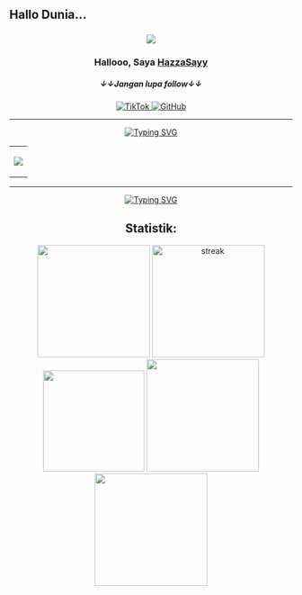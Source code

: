 ## Hallo Dunia...  
<h3 align="center"> 
<img src="https://readme-typing-svg.demolab.com/?lines=Backend%20Developer;Frontend%20Developer;Fokus%20ngoding%20aja,%20nggak%20perlu%20drama&center=true&width=700&height=45&color=3498db&vCenter=true&pause=1000&size=25" />
</h3> 
<h3 align="center">Hallooo, Saya <a href="https://github.com/HazzaSayy">HazzaSayy</a></h3>  
<h5 align="center">&darr;&darr;Jangan lupa follow&darr;&darr;</h5>
 <div align="center"> 
  <a href="https://www.tiktok.com/@xmspdc">
    <img src="https://img.shields.io/badge/hazzasayy-000000?style=for-the-badge&logo=tiktok&logoColor=white" alt="TikTok">
  </a>
  <a href="https://github.com/HazzaSayy">
    <img src="https://img.shields.io/badge/hazzasayy-181717?style=for-the-badge&logo=github&logoColor=white" alt="GitHub">
  </a>
     
  
</div>
<hr>

<!-- ## L & T: -->
<div align="center">
   <a href="https://git.io/typing-svg"><img src="https://readme-typing-svg.herokuapp.com?font=Fira+Code&size=28&duration=7000&pause=1000&color=&center=true&vCenter=true&repeat=false&random=false&width=1000&lines=Skills%3A" alt="Typing SVG"/></a>

   <table>
   <tr>
     <td>
       <div align="center">
         
 <a href="https://github.com/HazzaSayy"><img src="https://skillicons.dev/icons?i=vscode,github,unity,figma,vercel,postman,git,flask,mysql,firebase,python,js,cpp,express,opencv,prisma,tensorflow,c,cs,sequelize,bootstrap,html,css,nextjs,postgresql,arduino,nodejs,react,php,tailwind,laravel,typescript"> </a> 
       </div>
</td>
   </tr>
     
   </table>
   </div>
   <hr>
<div align="center">
      <a href="https://git.io/typing-svg"><img src="https://readme-typing-svg.herokuapp.com?font=Fira+Code&size=28&duration=7000&pause=1000&color=&center=true&vCenter=true&repeat=false&random=false&width=1000&lines=Pengikut+Teratas%3A" alt="Typing SVG"/></a>

 ## Statistik:
<p align="center">
<img height="200px" src="https://github-readme-stats.vercel.app/api?username=HazzaSayy&hide_border=true&show_icons=true&count_private=true&theme=tokyonight&bg_color=151515">
  <a href="https://github.com/HazzaSayy">      
    <img height="200px" title="stats" alt="streak" src="https://github-readme-streak-stats.herokuapp.com/?user=HazzaSayy&theme=tokyonight&hide_border=true&stroke=f53b3b"/>
  </a>
   <img height="180em" src="https://github-readme-stats-eight-theta.vercel.app/api?username=HazzaSayy&show_icons=true&theme=algolia&include_all_commits=true&count_private=true"/>
   <img height="200px" src="https://github-readme-stats-davevad93s-projects.vercel.app/api/top-langs/?username=HazzaSayy&layout=compact&langs_count=8&theme=tokyonight&hide_border=true&stroke=f53b3b"/>
   <img height="200px" src="https://github-readme-stats.vercel.app/api/top-langs/?username=anuraghazra&layout=donut"/>
  
</p> 

